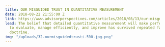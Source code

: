 ```yaml
---
title: OUR MISGUIDED TRUST IN QUANTITATIVE MEASUREMENT
date: 2018-08-22 21:55:00 Z
link: https://www.advisorperspectives.com/articles/2018/08/13/our-misguided-trust-in-quantitative-measurement?bt_ee=Ab6ohzNv4QtbL03xk2oD1l602bQHmVnShild0aPevNsi4WpCF7davxHabaPdIaeI&bt_ts=1534241468343
lead: The belief that detailed quantitative measurement will make performance easier
  to evaluate, manage efficiently, and improve has survived repeated failures of the
  doctrine.
img: "/uploads/32.ourmisguidedtrusti-500.jpg.png"
---
```


